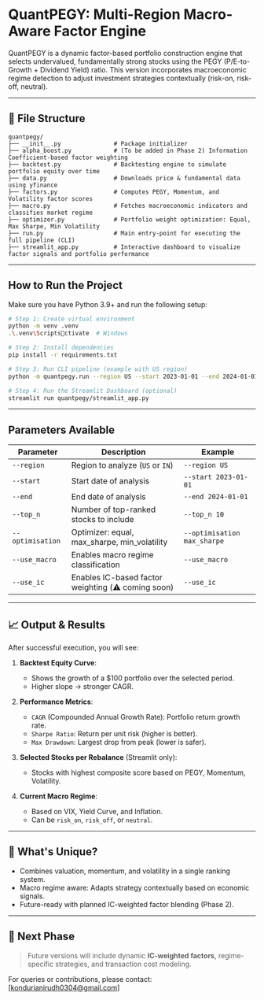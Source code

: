 # QuantPEGY: Multi-Region Macro-Aware Factor Engine

QuantPEGY is a dynamic factor-based portfolio construction engine that selects undervalued, fundamentally strong stocks using the PEGY (P/E-to-Growth + Dividend Yield) ratio. This version incorporates macroeconomic regime detection to adjust investment strategies contextually (risk-on, risk-off, neutral).

---

## 📁 File Structure

```
quantpegy/
├── __init__.py               # Package initializer
├── alpha_boost.py            # (To be added in Phase 2) Information Coefficient-based factor weighting
├── backtest.py               # Backtesting engine to simulate portfolio equity over time
├── data.py                   # Downloads price & fundamental data using yfinance
├── factors.py                # Computes PEGY, Momentum, and Volatility factor scores
├── macro.py                  # Fetches macroeconomic indicators and classifies market regime
├── optimizer.py              # Portfolio weight optimization: Equal, Max Sharpe, Min Volatility
├── run.py                    # Main entry-point for executing the full pipeline (CLI)
├── streamlit_app.py          # Interactive dashboard to visualize factor signals and portfolio performance
```

---

## How to Run the Project

Make sure you have Python 3.9+ and run the following setup:

```bash
# Step 1: Create virtual environment
python -m venv .venv
.\.venv\Scriptsctivate  # Windows

# Step 2: Install dependencies
pip install -r requirements.txt

# Step 3: Run CLI pipeline (example with US region)
python -m quantpegy.run --region US --start 2023-01-01 --end 2024-01-01 --top_n 10 --optimisation max_sharpe --use_macro

# Step 4: Run the Streamlit Dashboard (optional)
streamlit run quantpegy/streamlit_app.py
```

---

## Parameters Available

| Parameter       | Description                                       | Example                |
|----------------|---------------------------------------------------|------------------------|
| `--region`      | Region to analyze (`US` or `IN`)                  | `--region US`          |
| `--start`       | Start date of analysis                            | `--start 2023-01-01`   |
| `--end`         | End date of analysis                              | `--end 2024-01-01`     |
| `--top_n`       | Number of top-ranked stocks to include            | `--top_n 10`           |
| `--optimisation`| Optimizer: equal, max_sharpe, min_volatility      | `--optimisation max_sharpe` |
| `--use_macro`   | Enables macro regime classification               | `--use_macro`          |
| `--use_ic`      | Enables IC-based factor weighting (⚠️ coming soon) | `--use_ic`             |

---

## 📈 Output & Results

After successful execution, you will see:

1. **Backtest Equity Curve**: 
   - Shows the growth of a $100 portfolio over the selected period.
   - Higher slope → stronger CAGR.

2. **Performance Metrics**:
   - `CAGR` (Compounded Annual Growth Rate): Portfolio return growth rate.
   - `Sharpe Ratio`: Return per unit risk (higher is better).
   - `Max Drawdown`: Largest drop from peak (lower is safer).

3. **Selected Stocks per Rebalance** (Streamlit only):
   - Stocks with highest composite score based on PEGY, Momentum, Volatility.

4. **Current Macro Regime**:
   - Based on VIX, Yield Curve, and Inflation.
   - Can be `risk_on`, `risk_off`, or `neutral`.

---

## 🧠 What's Unique?

- Combines valuation, momentum, and volatility in a single ranking system.
- Macro regime aware: Adapts strategy contextually based on economic signals.
- Future-ready with planned IC-weighted factor blending (Phase 2).

---

## 🏁 Next Phase

> Future versions will include dynamic **IC-weighted factors**, regime-specific strategies, and transaction cost modeling.

For queries or contributions, please contact: [kondurianirudh0304@gmail.com]
